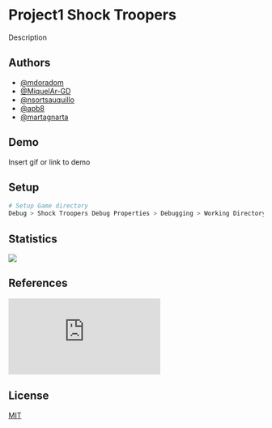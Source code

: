 # Project1 Shock Troopers

Description

## Authors

- [@mdoradom](https://www.github.com/mdoradom)
- [@MiquelAr-GD](https://www.github.com/MiquelAr-GD)
- [@nsortsauquillo](https://www.github.com/nsortsauquillo)
- [@apb8](https://www.github.com/apb8)
- [@martagnarta](https://www.github.com/martagnarta)


## Demo

Insert gif or link to demo

## Setup

```bash
# Setup Game directory
Debug > Shock Troopers Debug Properties > Debugging > Working Directory > $(SolutionDir)/game
```
## Statistics

![](https://repobeats.axiom.co/api/embed/d3d1751bea9039e40a6f95b617683a2f5f5be899.svg)

## References

![winkawaks](https://www.winkawaks.org/index.htm)

## License

[MIT](https://choosealicense.com/licenses/mit/)

